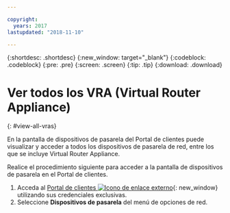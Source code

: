 ```yaml
---

copyright:
  years: 2017
lastupdated: "2018-11-10"

---
```


{:shortdesc: .shortdesc}
{:new_window: target="_blank"}
{:codeblock: .codeblock}
{:pre: .pre}
{:screen: .screen}
{:tip: .tip}
{:download: .download}

# Ver todos los VRA (Virtual Router Appliance)
{: #view-all-vras}

En la pantalla de dispositivos de pasarela del Portal de clientes puede visualizar y acceder a todos los dispositivos de pasarela de red, entre los que se incluye Virtual Router Appliance.  

Realice el procedimiento siguiente para acceder a la pantalla de dispositivos de pasarela en el Portal de clientes.

1. Acceda al [Portal de clientes ![Icono de enlace externo](../../icons/launch-glyph.svg "Icono de enlace externo")](https://control.softlayer.com/){: new_window} utilizando sus credenciales exclusivas.
2. Seleccione **Dispositivos de pasarela** del menú de opciones de red.
